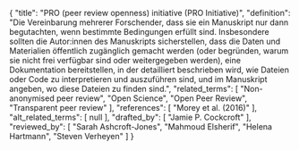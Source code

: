 {
    "title": "PRO (peer review openness) initiative (PRO Initiative)",
    "definition": "Die Vereinbarung mehrerer Forschender, dass sie ein Manuskript nur dann begutachten, wenn bestimmte Bedingungen erfüllt sind. Insbesondere sollten die Autor:innen des Manuskripts sicherstellen, dass die Daten und Materialien öffentlich zugänglich gemacht werden (oder begründen, warum sie nicht frei verfügbar sind oder weitergegeben werden), eine Dokumentation bereitstellen, in der detailliert beschrieben wird, wie Dateien oder Code zu interpretieren und auszuführen sind, und im Manuskript angeben, wo diese Dateien zu finden sind.",
    "related_terms": [
        "Non-anonymised peer review",
        "Open Science",
        "Open Peer Review",
        "Transparent peer review"
    ],
    "references": [
        "Morey et al. (2016)"
    ],
    "alt_related_terms": [
        null
    ],
    "drafted_by": [
        "Jamie P. Cockcroft"
    ],
    "reviewed_by": [
        "Sarah Ashcroft-Jones",
        "Mahmoud Elsherif",
        "Helena Hartmann",
        "Steven Verheyen"
    ]
}